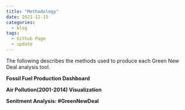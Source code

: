 ```yaml
---
title: "Methodology"
date: 2021-12-15
categories:
  - blog
tags:
  - Github Page
  - update
---
```


The following describes the methods used to produce each Green New Deal analysis tool.

**Fossil Fuel Production Dashboard**

**Air Pollution(2001-2014) Visualization**

**Senitment Analysis: #GreenNewDeal**
